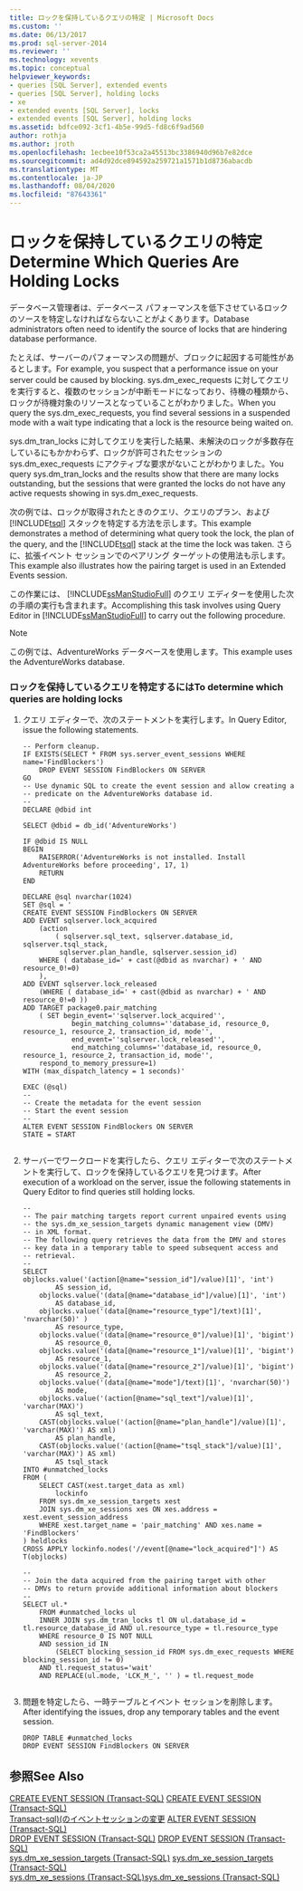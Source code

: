 ```yaml
---
title: ロックを保持しているクエリの特定 | Microsoft Docs
ms.custom: ''
ms.date: 06/13/2017
ms.prod: sql-server-2014
ms.reviewer: ''
ms.technology: xevents
ms.topic: conceptual
helpviewer_keywords:
- queries [SQL Server], extended events
- queries [SQL Server], holding locks
- xe
- extended events [SQL Server], locks
- extended events [SQL Server], holding locks
ms.assetid: bdfce092-3cf1-4b5e-99d5-fd8c6f9ad560
author: rothja
ms.author: jroth
ms.openlocfilehash: 1ecbee10f53ca2a45513bc3386940d96b7e82dce
ms.sourcegitcommit: ad4d92dce894592a259721a1571b1d8736abacdb
ms.translationtype: MT
ms.contentlocale: ja-JP
ms.lasthandoff: 08/04/2020
ms.locfileid: "87643361"
---
```

# <a name="determine-which-queries-are-holding-locks"></a><span data-ttu-id="81a1c-102">ロックを保持しているクエリの特定</span><span class="sxs-lookup"><span data-stu-id="81a1c-102">Determine Which Queries Are Holding Locks</span></span>
  <span data-ttu-id="81a1c-103">データベース管理者は、データベース パフォーマンスを低下させているロックのソースを特定しなければならないことがよくあります。</span><span class="sxs-lookup"><span data-stu-id="81a1c-103">Database administrators often need to identify the source of locks that are hindering database performance.</span></span>  
  
 <span data-ttu-id="81a1c-104">たとえば、サーバーのパフォーマンスの問題が、ブロックに起因する可能性があるとします。</span><span class="sxs-lookup"><span data-stu-id="81a1c-104">For example, you suspect that a performance issue on your server could be caused by blocking.</span></span> <span data-ttu-id="81a1c-105">sys.dm_exec_requests に対してクエリを実行すると、複数のセッションが中断モードになっており、待機の種類から、ロックが待機対象のリソースとなっていることがわかりました。</span><span class="sxs-lookup"><span data-stu-id="81a1c-105">When you query the sys.dm_exec_requests, you find several sessions in a suspended mode with a wait type indicating that a lock is the resource being waited on.</span></span>  
  
 <span data-ttu-id="81a1c-106">sys.dm_tran_locks に対してクエリを実行した結果、未解決のロックが多数存在しているにもかかわらず、ロックが許可されたセッションの sys.dm_exec_requests にアクティブな要求がないことがわかりました。</span><span class="sxs-lookup"><span data-stu-id="81a1c-106">You query sys.dm_tran_locks and the results show that there are many locks outstanding, but the sessions that were granted the locks do not have any active requests showing in sys.dm_exec_requests.</span></span>  
  
 <span data-ttu-id="81a1c-107">次の例では、ロックが取得されたときのクエリ、クエリのプラン、および [!INCLUDE[tsql](../../includes/tsql-md.md)] スタックを特定する方法を示します。</span><span class="sxs-lookup"><span data-stu-id="81a1c-107">This example demonstrates a method of determining what query took the lock, the plan of the query, and the [!INCLUDE[tsql](../../includes/tsql-md.md)] stack at the time the lock was taken.</span></span> <span data-ttu-id="81a1c-108">さらに、拡張イベント セッションでのペアリング ターゲットの使用法も示します。</span><span class="sxs-lookup"><span data-stu-id="81a1c-108">This example also illustrates how the pairing target is used in an Extended Events session.</span></span>  
  
 <span data-ttu-id="81a1c-109">この作業には、 [!INCLUDE[ssManStudioFull](../../includes/ssmanstudiofull-md.md)] のクエリ エディターを使用した次の手順の実行も含まれます。</span><span class="sxs-lookup"><span data-stu-id="81a1c-109">Accomplishing this task involves using Query Editor in [!INCLUDE[ssManStudioFull](../../includes/ssmanstudiofull-md.md)] to carry out the following procedure.</span></span>  
  
> [!NOTE]  
>  <span data-ttu-id="81a1c-110">この例では、AdventureWorks データベースを使用します。</span><span class="sxs-lookup"><span data-stu-id="81a1c-110">This example uses the AdventureWorks database.</span></span>  
  
### <a name="to-determine-which-queries-are-holding-locks"></a><span data-ttu-id="81a1c-111">ロックを保持しているクエリを特定するには</span><span class="sxs-lookup"><span data-stu-id="81a1c-111">To determine which queries are holding locks</span></span>  
  
1.  <span data-ttu-id="81a1c-112">クエリ エディターで、次のステートメントを実行します。</span><span class="sxs-lookup"><span data-stu-id="81a1c-112">In Query Editor, issue the following statements.</span></span>  
  
    ```  
    -- Perform cleanup.   
    IF EXISTS(SELECT * FROM sys.server_event_sessions WHERE name='FindBlockers')  
        DROP EVENT SESSION FindBlockers ON SERVER  
    GO  
    -- Use dynamic SQL to create the event session and allow creating a -- predicate on the AdventureWorks database id.  
    --  
    DECLARE @dbid int  
  
    SELECT @dbid = db_id('AdventureWorks')  
  
    IF @dbid IS NULL  
    BEGIN  
        RAISERROR('AdventureWorks is not installed. Install AdventureWorks before proceeding', 17, 1)  
        RETURN  
    END  
  
    DECLARE @sql nvarchar(1024)  
    SET @sql = '  
    CREATE EVENT SESSION FindBlockers ON SERVER  
    ADD EVENT sqlserver.lock_acquired   
        (action   
            ( sqlserver.sql_text, sqlserver.database_id, sqlserver.tsql_stack,  
             sqlserver.plan_handle, sqlserver.session_id)  
        WHERE ( database_id=' + cast(@dbid as nvarchar) + ' AND resource_0!=0)   
        ),  
    ADD EVENT sqlserver.lock_released   
        (WHERE ( database_id=' + cast(@dbid as nvarchar) + ' AND resource_0!=0 ))  
    ADD TARGET package0.pair_matching   
        ( SET begin_event=''sqlserver.lock_acquired'',   
                begin_matching_columns=''database_id, resource_0, resource_1, resource_2, transaction_id, mode'',   
                end_event=''sqlserver.lock_released'',   
                end_matching_columns=''database_id, resource_0, resource_1, resource_2, transaction_id, mode'',  
        respond_to_memory_pressure=1)  
    WITH (max_dispatch_latency = 1 seconds)'  
  
    EXEC (@sql)  
    --   
    -- Create the metadata for the event session  
    -- Start the event session  
    --  
    ALTER EVENT SESSION FindBlockers ON SERVER  
    STATE = START  
  
    ```  
  
2.  <span data-ttu-id="81a1c-113">サーバーでワークロードを実行したら、クエリ エディターで次のステートメントを実行して、ロックを保持しているクエリを見つけます。</span><span class="sxs-lookup"><span data-stu-id="81a1c-113">After execution of a workload on the server, issue the following statements in Query Editor to find queries still holding locks.</span></span>  
  
    ```  
    --  
    -- The pair matching targets report current unpaired events using   
    -- the sys.dm_xe_session_targets dynamic management view (DMV)  
    -- in XML format.  
    -- The following query retrieves the data from the DMV and stores  
    -- key data in a temporary table to speed subsequent access and  
    -- retrieval.  
    --  
    SELECT   
    objlocks.value('(action[@name="session_id"]/value)[1]', 'int')  
            AS session_id,  
        objlocks.value('(data[@name="database_id"]/value)[1]', 'int')   
            AS database_id,  
        objlocks.value('(data[@name="resource_type"]/text)[1]', 'nvarchar(50)' )   
            AS resource_type,  
        objlocks.value('(data[@name="resource_0"]/value)[1]', 'bigint')   
            AS resource_0,  
        objlocks.value('(data[@name="resource_1"]/value)[1]', 'bigint')   
            AS resource_1,  
        objlocks.value('(data[@name="resource_2"]/value)[1]', 'bigint')   
            AS resource_2,  
        objlocks.value('(data[@name="mode"]/text)[1]', 'nvarchar(50)')   
            AS mode,  
        objlocks.value('(action[@name="sql_text"]/value)[1]', 'varchar(MAX)')   
            AS sql_text,  
        CAST(objlocks.value('(action[@name="plan_handle"]/value)[1]', 'varchar(MAX)') AS xml)   
            AS plan_handle,      
        CAST(objlocks.value('(action[@name="tsql_stack"]/value)[1]', 'varchar(MAX)') AS xml)   
            AS tsql_stack  
    INTO #unmatched_locks  
    FROM (  
        SELECT CAST(xest.target_data as xml)   
            lockinfo  
        FROM sys.dm_xe_session_targets xest  
        JOIN sys.dm_xe_sessions xes ON xes.address = xest.event_session_address  
        WHERE xest.target_name = 'pair_matching' AND xes.name = 'FindBlockers'  
    ) heldlocks  
    CROSS APPLY lockinfo.nodes('//event[@name="lock_acquired"]') AS T(objlocks)  
  
    --  
    -- Join the data acquired from the pairing target with other   
    -- DMVs to return provide additional information about blockers  
    --  
    SELECT ul.*  
        FROM #unmatched_locks ul  
        INNER JOIN sys.dm_tran_locks tl ON ul.database_id = tl.resource_database_id AND ul.resource_type = tl.resource_type  
        WHERE resource_0 IS NOT NULL  
        AND session_id IN   
            (SELECT blocking_session_id FROM sys.dm_exec_requests WHERE blocking_session_id != 0)  
        AND tl.request_status='wait'  
        AND REPLACE(ul.mode, 'LCK_M_', '' ) = tl.request_mode  
  
    ```  
  
3.  <span data-ttu-id="81a1c-114">問題を特定したら、一時テーブルとイベント セッションを削除します。</span><span class="sxs-lookup"><span data-stu-id="81a1c-114">After identifying the issues, drop any temporary tables and the event session.</span></span>  
  
    ```  
    DROP TABLE #unmatched_locks  
    DROP EVENT SESSION FindBlockers ON SERVER  
    ```  
  
## <a name="see-also"></a><span data-ttu-id="81a1c-115">参照</span><span class="sxs-lookup"><span data-stu-id="81a1c-115">See Also</span></span>  
 <span data-ttu-id="81a1c-116">[CREATE EVENT SESSION &#40;Transact-SQL&#41;](/sql/t-sql/statements/create-event-session-transact-sql) </span><span class="sxs-lookup"><span data-stu-id="81a1c-116">[CREATE EVENT SESSION &#40;Transact-SQL&#41;](/sql/t-sql/statements/create-event-session-transact-sql) </span></span>  
 <span data-ttu-id="81a1c-117">[Transact-sql&#41;&#40;のイベントセッションの変更](/sql/t-sql/statements/alter-event-session-transact-sql) </span><span class="sxs-lookup"><span data-stu-id="81a1c-117">[ALTER EVENT SESSION &#40;Transact-SQL&#41;](/sql/t-sql/statements/alter-event-session-transact-sql) </span></span>  
 <span data-ttu-id="81a1c-118">[DROP EVENT SESSION &#40;Transact-SQL&#41;](/sql/t-sql/statements/drop-event-session-transact-sql) </span><span class="sxs-lookup"><span data-stu-id="81a1c-118">[DROP EVENT SESSION &#40;Transact-SQL&#41;](/sql/t-sql/statements/drop-event-session-transact-sql) </span></span>  
 <span data-ttu-id="81a1c-119">[sys.dm_xe_session_targets &#40;Transact-SQL&#41;](/sql/relational-databases/system-dynamic-management-views/sys-dm-xe-session-targets-transact-sql) </span><span class="sxs-lookup"><span data-stu-id="81a1c-119">[sys.dm_xe_session_targets &#40;Transact-SQL&#41;](/sql/relational-databases/system-dynamic-management-views/sys-dm-xe-session-targets-transact-sql) </span></span>  
 [<span data-ttu-id="81a1c-120">sys.dm_xe_sessions &#40;Transact-SQL&#41;</span><span class="sxs-lookup"><span data-stu-id="81a1c-120">sys.dm_xe_sessions &#40;Transact-SQL&#41;</span></span>](/sql/relational-databases/system-dynamic-management-views/sys-dm-xe-sessions-transact-sql)  
  
  
